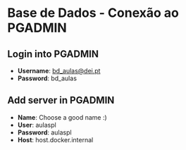 # Base de Dados - Conexão ao PGADMIN

## Login into PGADMIN
- **Username**: bd_aulas@dei.pt
- **Password**: bd_aulas

## Add server in PGADMIN
- **Name**: Choose a good name :)
- **User**: aulaspl
- **Password**: aulaspl
- **Host**: host.docker.internal

